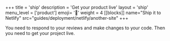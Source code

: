 +++
title = 'ship'
description = 'Get your product live'
layout = 'ship'
menu_level = ['product']
emoji= '🎁'
weight = 4
[[blocks]]
name="Ship it to Netlify"
src="guides/deployment/netlify/another-site"
+++

You need to respond to your reviews and make changes to your code. Then you need to get your project live.
